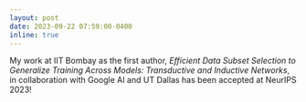 ```yaml
---
layout: post
date: 2023-09-22 07:59:00-0400
inline: true
---
```


My work at IIT Bombay as the first author, *Efficient Data Subset Selection to Generalize Training Across Models: Transductive and Inductive Networks*, in collaboration with Google AI and UT Dallas has been accepted at NeurIPS 2023!